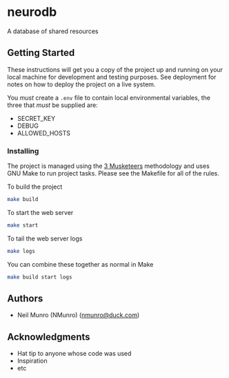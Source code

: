 # neurodb

A database of shared resources

## Getting Started

These instructions will get you a copy of the project up and running on your local machine for development and testing purposes. See deployment for notes on how to deploy the project on a live system.

You *must* create a `.env` file to contain local environmental variables, the three that *must* be supplied are:

* SECRET_KEY
* DEBUG
* ALLOWED_HOSTS

### Installing

The project is managed using the [3 Musketeers](https://3musketeers.io/) methodology and uses GNU Make to run project tasks. Please see the Makefile for all of the rules.

To build the project

``` sh
make build
```

To start the web server

``` sh
make start
```

To tail the web server logs

``` sh
make logs
```

You can combine these together as normal in Make
``` sh
make build start logs
```

## Authors

* Neil Munro (NMunro) (nmunro@duck.com)

## Acknowledgments

* Hat tip to anyone whose code was used
* Inspiration
* etc


